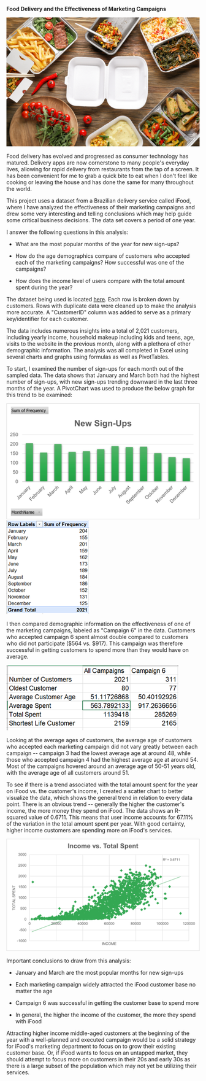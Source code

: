 **Food Delivery and the Effectiveness of Marketing Campaigns**

<!--(images/Image1ifood.png){width="5.95in"
height="3.966666666666667in"} -->

<img src="images/Image1ifood.png?raw=true">

Food delivery has evolved and progressed as consumer technology has
matured. Delivery apps are now cornerstone to many people's everyday
lives, allowing for rapid delivery from restaurants from the tap of a
screen. It has been convenient for me to grab a quick bite to eat when I
don't feel like cooking or leaving the house and has done the same for
many throughout the world.

This project uses a dataset from a Brazilian delivery service called
iFood, where I have analyzed the effectiveness of their marketing
campaigns and drew some very interesting and telling conclusions which
may help guide some critical business decisions. The data set covers a
period of one year.

I answer the following questions in this analysis:

-   What are the most popular months of the year for new sign-ups?

-   How do the age demographics compare of customers who accepted each
    of the marketing campaigns? How successful was one of the campaigns?

-   How does the income level of users compare with the total amount
    spent during the year?

The dataset being used is located
[here](https://github.com/nailson/ifood-data-business-analyst-test/tree/master).
Each row is broken down by customers. Rows with duplicate data were
cleaned up to make the analysis more accurate. A "CustomerID" column was
added to serve as a primary key/identifier for each customer.

The data includes numerous insights into a total of 2,021 customers,
including yearly income, household makeup including kids and teens, age,
visits to the website in the previous month, along with a plethora of
other demographic information. The analysis was all completed in Excel
using several charts and graphs using formulas as well as PivotTables.

To start, I examined the number of sign-ups for each month out of the
sampled data. The data shows that January and March both had the highest
number of sign-ups, with new sign-ups trending downward in the last
three months of the year. A PivotChart was used to produce the below
graph for this trend to be examined:

<!--[A screenshot of a computer Description automatically
generated](./images/image2ifood.png){width="2.2637007874015747in"
height="2.5579013560804897in"}![A graph with green bars Description
automatically generated](images/image3ifood.png){width="5.49315179352581in"
height="3.3in"}-->
<img src="images/Image2ifood.png?raw=true">
<img src="images/Image3ifood.png?raw=true">

I then compared demographic information on the effectiveness of one of
the marketing campaigns, labeled as "Campaign 6" in the data. Customers
who accepted campaign 6 spent almost double compared to customers who
did not participate (\$564 vs. \$917). This campaign was therefore
successful in getting customers to spend more than they would have on
average.

<!--![A screenshot of a spreadsheet Description automatically
generated](images/image4ifood.png){width="4.695108267716535in"
height="1.7779833770778652in"}-->
<img src="images/Image4ifood.png?raw=true">

Looking at the average ages of customers, the average age of customers
who accepted each marketing campaign did not vary greatly between each
campaign -- campaign 3 had the lowest average age at around 48, while
those who accepted campaign 4 had the highest average age at around 54.
Most of the campaigns hovered around an average age of 50-51 years old,
with the average age of all customers around 51.

To see if there is a trend associated with the total amount spent for
the year on iFood vs. the customer's income, I created a scatter chart
to better visualize the data, which shows the general trend in relation
to every data point. There is an obvious trend -- generally the higher
the customer's income, the more money they spend on iFood. The data
shows an R-squared value of 0.6711. This means that user income accounts
for 67.11% of the variation in the total amount spent per year. With
good certainty, higher income customers are spending more on iFood's
services.

<!--![A graph showing a number of income Description automatically generated
with medium confidence](images/image5ifood.png){width="6.5in"
height="3.763888888888889in"}-->
<img src="images/Image5ifood.png?raw=true">

Important conclusions to draw from this analysis:

-   January and March are the most popular months for new sign-ups

-   Each marketing campaign widely attracted the iFood customer base no
    matter the age

-   Campaign 6 was successful in getting the customer base to spend more

-   In general, the higher the income of the customer, the more they
    spend with iFood

Attracting higher income middle-aged customers at the beginning of the
year with a well-planned and executed campaign would be a solid strategy
for iFood's marketing department to focus on to grow their existing
customer base. Or, if iFood wants to focus on an untapped market, they
should attempt to focus more on customers in their 20s and early 30s as
there is a large subset of the population which may not yet be utilizing
their services.
